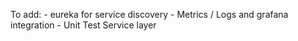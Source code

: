 To add:
    - eureka for service discovery
    - Metrics / Logs and grafana integration
    - Unit Test Service layer
 
